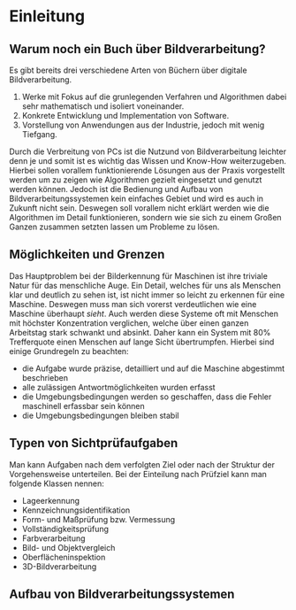# Einleitung

## Warum noch ein Buch über Bildverarbeitung?

Es gibt bereits drei verschiedene Arten von Büchern über digitale Bildverarbeitung.

1. Werke mit Fokus auf die grunlegenden Verfahren und Algorithmen dabei sehr mathematisch und isoliert voneinander.
2. Konkrete Entwicklung und Implementation von Software.
3. Vorstellung von Anwendungen aus der Industrie, jedoch mit wenig Tiefgang.

Durch die Verbreitung von PCs ist die Nutzund von Bildverarbeitung leichter denn je und somit ist es wichtig das Wissen und Know-How weiterzugeben. Hierbei sollen vorallem funktionierende Lösungen aus der Praxis vorgestellt werden um zu zeigen wie Algorithmen gezielt eingesetzt und genutzt werden können. Jedoch ist die Bedienung und Aufbau von Bildverarbeitungssystemen kein einfaches Gebiet und wird es auch in Zukunft nicht sein.
Deswegen soll vorallem nicht erklärt werden wie die Algorithmen im Detail funktionieren, sondern wie sie sich zu einem Großen Ganzen zusammen setzten lassen um Probleme zu lösen.


## Möglichkeiten und Grenzen

Das Hauptproblem bei der Bilderkennung für Maschinen ist ihre triviale Natur für das menschliche Auge. Ein Detail, welches für uns als Menschen klar und deutlich zu sehen ist, ist nicht immer so leicht zu erkennen für eine Maschine. Deswegen muss man sich vorerst verdeutlichen wie eine Maschine überhaupt *sieht*.
Auch werden diese Systeme oft mit Menschen mit höchster Konzentration verglichen, welche über einen ganzen Arbeitstag stark schwankt und absinkt. Daher kann ein System mit 80% Trefferquote einen Menschen auf lange Sicht übertrumpfen. Hierbei sind einige Grundregeln zu beachten:

* die Aufgabe wurde präzise, detailliert und auf die Maschine abgestimmt beschrieben
* alle zulässigen Antwortmöglichkeiten wurden erfasst
* die Umgebungsbedingungen werden so geschaffen, dass die Fehler maschinell erfassbar sein können
* die Umgebungsbedingungen bleiben stabil


## Typen von Sichtprüfaufgaben

Man kann Aufgaben nach dem verfolgten Ziel oder nach der Struktur der Vorgehensweise unterteilen. Bei der Einteilung nach Prüfziel kann man folgende Klassen nennen:

* Lageerkennung
* Kennzeichnungsidentifikation
* Form- und Maßprüfung bzw. Vermessung
* Vollständigkeitsprüfung
* Farbverarbeitung
* Bild- und Objektvergleich
* Oberflächeninspektion
* 3D-Bildverarbeitung

## Aufbau von Bildverarbeitungssystemen
